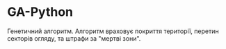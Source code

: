 # GA-Python
Генетичний алгоритм. Алгоритм враховує покриття території, перетин секторів огляду, та штрафи за "мертві зони".
